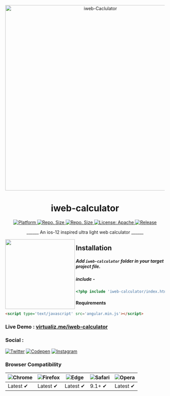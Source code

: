 <p align="center">
<img src="https://github.com/vivekverma007/iweb-calculator/blob/master/preview/preview_large.png" alt="iweb-Caclulator" width="585">
</p>


<h1 align="center">iweb-calculator</h1>

<p align="center">
    
<a href="https://angularjs.org">
    <img src="https://img.shields.io/badge/Platform-Angularjs-yellow.svg?color=red"
      alt="Platform" />
  </a>
  	
  <a href="https://img.shields.io/github/repo-size/vivekverma007/iweb-calculator">
    <img src="https://img.shields.io/github/repo-size/vivekverma007/iweb-calculator.svg?color=orange"
      alt="Repo. Size" />
  </a>
   <a href="https://img.shields.io/github/repo-size/vivekverma007/iweb-calculator">
    <img src="https://img.shields.io/github/languages/code-size/vivekverma007/iweb-calculator.svg?color=yellow"
      alt="Repo. Size" />
  </a>
  	<a href="https://opensource.org/licenses/Apache">
    <img src="https://img.shields.io/badge/License-Apache2.0-blue.svg"
      alt="License: Apache" />
  </a>
  	<a href="https://img.shields.io/github/repo-size/vivekverma007/iweb-calculator">
    <img src="https://img.shields.io/badge/Release-v1.0Stable-darklime.svg?style=flat"
      alt="Release" />
  </a>

</p>
<p align="center">
    ______  An ios-12 inspired ultra light web calculator  ______
</p>

<img align="left" src="https://github.com/vivekverma007/iweb-calculator/blob/master/preview/preview2.PNG" width="220" /> 

## Installation
##### Add `iweb-calculator` folder in your target project file.
##### include -
```php
<?php include 'iweb-calculator/index.html';?>
```

#### Requirements
```html
<script type='text/javascript' src='angular.min.js'></script>
```
### Live Demo : [virtualiz.me/iweb-calculator](https://virtualize.netlify.com/)


### Social : ​​​​ 
[![Twitter](https://img.shields.io/badge/Twitter-@Vivekverma__-blue.svg?style=flat)](http://twitter.com/Vivekverma__)
[![Codepen](https://img.shields.io/badge/Codepen-@vivekverma007-orange.svg?style=flat)](http://codepen.com/vivekverma007)
[![Instagram](https://img.shields.io/badge/Instagram-@vivekverma__-ff69b4.svg?style=flat)](http://instagram.com/vivekverma__)



### Browser Compatibility
![Chrome](https://raw.github.com/alrra/browser-logos/master/src/chrome/chrome_48x48.png) | ![Firefox](https://raw.github.com/alrra/browser-logos/master/src/firefox/firefox_48x48.png) | ![Edge](https://raw.github.com/alrra/browser-logos/master/src/edge/edge_48x48.png) | ![Safari](https://raw.github.com/alrra/browser-logos/master/src/safari/safari_48x48.png) | ![Opera](https://raw.github.com/alrra/browser-logos/master/src/opera/opera_48x48.png)
--- | --- | --- | --- | --- |
Latest ✔ | Latest ✔ | Latest ✔ | 9.1+ ✔ | Latest ✔ |
